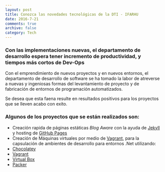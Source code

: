 ```yaml
---
layout: post
title: Conozca las novedades tecnológicas de la DTI - IFARHU
date: 2016-7-21
comments: true
archive: false
category: Tech
---
```


### Con las implementaciones nuevas, el departamento de desarrollo espera tener incremento de productividad, y tiempos más cortos de Dev-Ops

Con el emprendimiento de nuevos proyectos y en nuevos entornos, el departamento de desarrollo de software se ha tomado la labor de atreverse a nuevas y ingeniosas formas del levantamiento de proyecto y de fabricación de entornos de programación automatizados.

Se desea que esta faena resulte en resultados positivos para los proyectos que se lleven acabo con exito.

### Algunos de los proyectos que se están realizados son:

- Creación rapida de páginas estáticas *Blog Aware* con la ayuda de [Jekyll](https://jekyllrb.com/) y hosting de [GitHub Pages](https://pages.github.com/)
- Creación de Máquinas virtuales por medio de [Vagrant](), para la capsulación de ambientes de desarrollo para entornos .Net utilizando: 
- [Chocolatey](https://chocolatey.org/)
- [Vagrant](https://www.vagrantup.com/)
- [Virtual Box](https://www.virtualbox.org/)
- [Packer](https://www.packer.io/)
